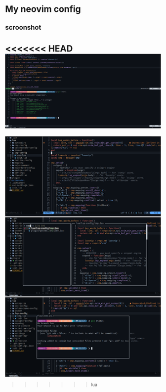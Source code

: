 # My neovim config

## scroonshot

<<<<<<< HEAD
![scroonshot](./screenshot/image_2.png)
=======
![scroonshot](./screenshot/Screenshot_2022-09-01_21-56-57.png)
![scroonshot](./screenshot/Screenshot_2022-09-01_21-57-34.png)
![scroonshot](./screenshot/Screenshot_2022-09-01_21-58-04.png)
>>>>>>> lua
